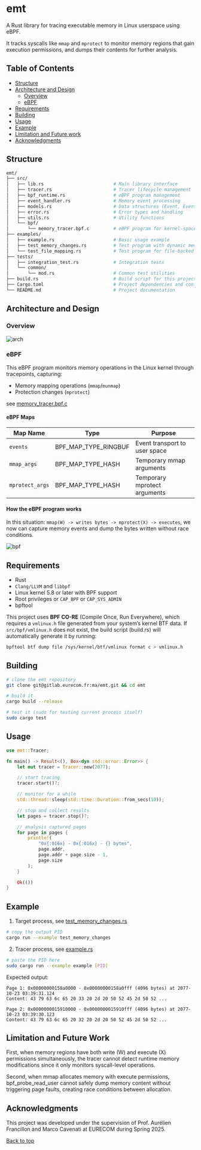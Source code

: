 # emt

A Rust library for tracing executable memory in Linux userspace using eBPF.

It tracks syscalls like `mmap` and `mprotect` to monitor memory regions that gain execution permissions, and dumps their contents for further analysis.

## Table of Contents

- [Structure](#Structure)
- [Architecture and Design](#Architecture-and-Design)
  - [Overview](#Overview)
  - [eBPF](#eBPF)
- [Requirements](#Requirements)
- [Building](#Building)
- [Usage](#Usage)
- [Example](#Example)
- [Limitation and Future work](#Limitation-and-Future-work)
- [Acknowledgments](#Acknowledgments)

## Structure

```bash
emt/
├── src/
│   ├── lib.rs                          # Main library interface
│   ├── tracer.rs                       # Tracer lifecycle management
│   ├── bpf_runtime.rs                  # eBPF program management
│   ├── event_handler.rs                # Memory event processing
│   ├── models.rs                       # Data structures (Event, EventType, Page)
│   ├── error.rs                        # Error types and handling
│   ├── utils.rs                        # Utility functions
│   └── bpf/
│       └── memory_tracer.bpf.c         # eBPF program for kernel-space tracing
├── examples/
│   ├── example.rs                      # Basic usage example
│   ├── test_memory_changes.rs          # Test program with dynamic memory operations
│   └── test_file_mapping.rs            # Test program for file-backed memory mapping
├── tests/
│   ├── integration_test.rs             # Integration tests
│   └── common/
│       └── mod.rs                      # Common test utilities
├── build.rs                            # Build script for this project
├── Cargo.toml                          # Project dependencies and configuration
└── README.md                           # Project documentation
```

## Architecture and Design

### Overview

![arch](./docs/images/architecture.svg)

### eBPF

This eBPF program monitors memory operations in the Linux kernel through tracepoints, capturing:

- Memory mapping operations (`mmap`/`munmap`)
- Protection changes (`mprotect`)

see [memory_tracer.bpf.c](./src/bpf/memory_tracer.bpf.c)

#### eBPF Maps

| Map Name        | Type                 | Purpose                       |
| --------------- | -------------------- | ----------------------------- |
| `events`        | BPF_MAP_TYPE_RINGBUF | Event transport to user space |
| `mmap_args`     | BPF_MAP_TYPE_HASH    | Temporary mmap arguments      |
| `mprotect_args` | BPF_MAP_TYPE_HASH    | Temporary mprotect arguments  |

#### How the eBPF program works

In this situation: `mmap(W) -> writes bytes -> mprotect(X) -> executes`, we now can capture memory events and dump the bytes written without race conditions.

![bpf](./docs/images/bpf.svg)

## Requirements

- Rust
- `Clang/LLVM` and `libbpf`
- Linux kernel 5.8 or later with BPF support
- Root privileges or `CAP_BPF` or `CAP_SYS_ADMIN`
- bpftool

This project uses **BPF CO-RE** (Compile Once, Run Everywhere), which requires a `vmlinux.h` file generated from your system’s kernel BTF data. If `src/bpf/vmlinux.h` does not exist, the build script (build.rs) will automatically generate it by running:

```bash
bpftool btf dump file /sys/kernel/btf/vmlinux format c > vmlinux.h
```

## Building

```bash
# clone the emt repository
git clone git@gitlab.eurecom.fr:ma/emt.git && cd emt

# build it
cargo build --release

# test it (sudo for testing current process itself)
sudo cargo test
```

## Usage

```rust
use emt::Tracer;

fn main() -> Result<(), Box<dyn std::error::Error>> {
    let mut tracer = Tracer::new(2077);

    // start tracing
    tracer.start()?;

    // monitor for a while
    std::thread::sleep(std::time::Duration::from_secs(10));

    // stop and collect results
    let pages = tracer.stop()?;

    // analysis captured pages
    for page in pages {
        println!(
            "0x{:016x} - 0x{:016x} - {} bytes",
            page.addr,
            page.addr + page.size - 1,
            page.size
        );
    }

    Ok(())
}
```

## Example

1. Target process, see [test_memory_changes.rs](./examples/test_memory_changes.rs)

```bash
# copy the output PID
cargo run --example test_memory_changes
```

2. Tracer process, see [example.rs](./examples/example.rs)

```bash
# paste the PID here
sudo cargo run --example example [PID]
```

Expected output:

```
Page 1: 0x00000000158a0000 - 0x00000000158a0fff (4096 bytes) at 2077-10-23 03:39:31.124
Content: 43 79 63 6c 65 20 33 20 2d 20 50 52 45 2d 50 52 ...

Page 2: 0x0000000015910000 - 0x0000000015910fff (4096 bytes) at 2077-10-23 03:39:30.123
Content: 43 79 63 6c 65 20 32 20 2d 20 50 52 45 2d 50 52 ...
```

## Limitation and Future Work

First, when memory regions have both write (W) and execute (X) permissions simultaneously, the tracer cannot detect runtime memory modifications since it only monitors syscall-level operations.

Second, when mmap allocates memory with execute permissions, bpf_probe_read_user cannot safely dump memory content without triggering page faults, creating race conditions between allocation.

## Acknowledgments

This project was developed under the supervision of Prof. Aurélien Francillon and Marco Cavenati at EURECOM during Spring 2025.

<a href="#top">Back to top</a>
